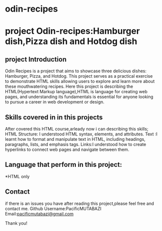 # odin-recipes
# project Odin-recipes:Hamburger dish,Pizza dish and Hotdog dish

## project Introduction

Odin Recipes is a project that aims to showcase three delicious dishes: Hamburger, Pizza, and Hotdog. This project serves as a practical exercise to demonstrate HTML skills allowing users to explore and learn more about these mouthwatering recipes.
Here this project is describing the  HTML(Hypertext Markup language),HTML is language for creating web pages, and understanding its fundamentals is essential for anyone looking to pursue a career in web development or design.

## Skills covered in in this projects

After covered this HTML course,arleady now i can describing this skills;
HTML Structure: I understood HTML syntax, elements, and attributes.
Text :I learnt how to format and manipulate text in HTML, including headings, paragraphs, lists, and emphasis tags. 
Links:I understood how to create hyperlinks to connect web pages and navigate between them.

## Language that perform in this project:

*HTML only

## Contact 
 if there is an issues you have after reading this project,please feel free and contact me.
 Github Username:PacificMUTABAZI
 Email:pacificmutabazi@gmail.com

Thank you!